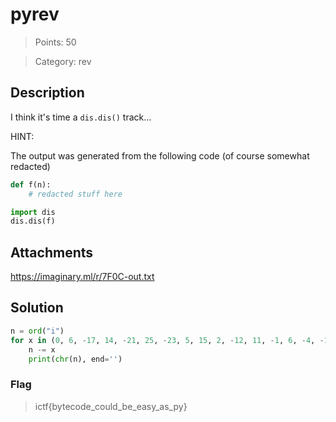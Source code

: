 # pyrev

> Points: 50

> Category: rev

## Description

I think it's time a `dis.dis()` track...

HINT:

The output was generated from the following code (of course somewhat redacted)

```py
def f(n):
    # redacted stuff here

import dis
dis.dis(f)
```

## Attachments

https://imaginary.ml/r/7F0C-out.txt

## Solution

```py
n = ord("i")
for x in (0, 6, -17, 14, -21, 25, -23, 5, 15, 2, -12, 11, -1, 6, -4, -12, -6, 9, 8, 5, -3, -3, 6, -6, 4, -18, -6, 26, -2, -18, 20, -17, -9, -4):
    n -= x
    print(chr(n), end='')
```

### Flag

> ictf{bytecode_could_be_easy_as_py}
